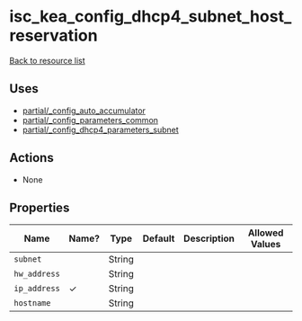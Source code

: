 # isc_kea_config_dhcp4_subnet_host_reservation

[Back to resource list](../README.md#resources)

## Uses

- [partial/_config_auto_accumulator](partial/isc_kea__config_auto_accumulator.md)
- [partial/_config_parameters_common](partial/isc_kea__config_parameters_common.md)
- [partial/_config_dhcp4_parameters_subnet](partial/isc_kea__config_dhcp4_parameters_subnet.md)

## Actions

- None

## Properties

| Name         | Name? | Type   | Default | Description | Allowed Values |
| ------------ | ----- | ------ | ------- | ----------- | -------------- |
| `subnet`     |       | String |         |             |                |
| `hw_address` |       | String |         |             |                |
| `ip_address` | ✓     | String |         |             |                |
| `hostname`   |       | String |         |             |                |
